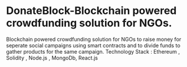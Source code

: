# DonateBlock-Blockchain powered crowdfunding solution for NGOs. 
Blockchain powered crowdfunding solution for NGOs to 
raise money for seperate social campaigns using smart contracts and 
to divide funds to gather products for the same campaign. 
Technology Stack​ : Ethereum , Solidity , Node.js , MongoDb, React.js
